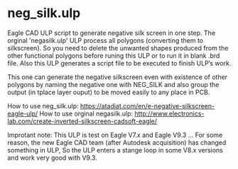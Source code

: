# neg_silk.ulp
Eagle CAD ULP script to generate negative silk screen in one step. The orginal 'negasilk.ulp' ULP process all polygons (converting them to silkscreen). So you need to delete the unwanted shapes produced from the other functional polygons before runing this ULP or to run it in blank .brd file. Also this ULP generates a script file to be executed to finish ULP’s work.

This one can generate the negative silkscreen even with existence of other polygons by naming the negative one with NEG_SILK and also group the output (in tplace layer ouput) to be moved easily to any place in PCB.

How to use neg_silk.ulp: https://atadiat.com/en/e-negative-silkscreen-eagle-ulp/
How to use orginal negasilk.ulp: http://www.electronics-lab.com/create-inverted-silkscreen-cadsoft-eagle/ 

Improtant note: This ULP is test on Eagle V7.x and Eagle V9.3 ... For some reason, the new Eagle CAD team (after Autodesk acquisition) has changed something in ULP, So the ULP enters a stange loop in some V8.x versions and work very good with V9.3.

